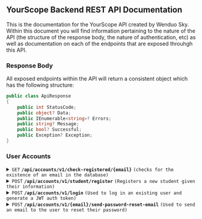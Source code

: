 ## YourScope Backend REST API Documentation
This is the documentation for the YourScope API created by Wenduo Sky. Within this document you will find information pertaining to the nature of the API (the structure of the response body, the nature of authentication, etc) as well as documentation on each of the endpoints that are exposed throuhgh this API.

### Response Body

All exposed endpoints within the API will return a consistent object which has the following structure:

```csharp
public class ApiResponse
{
    public int StatusCode;
    public object? Data;
    public IEnumerable<string>? Errors;
    public string? Message;
    public bool? Successful;
    public Exception? Exception;
}
```

### User Accounts

<details>
 <summary><code>GET</code> <code><b>/api/accounts/v1/check-registered/{email}</b></code> <code>(checks for the existence of an email in the database)</code></summary>

##### Parameters

> | Name      |  Type     | Data Type               | Description                                                           |
> |-----------|-----------|-------------------------|-----------------------------------------------------------------------|
> | email      |  required path parameter | string   | A path parameter representing the email to be searched for.  |

##### Responses

> | Status Code     | content-type                      | Response                                                            |Description|
> |---------------|-----------------------------------|-----------------------------------------------------------------|-----|
> | `200`         | `application/json;charset=UTF-8`        | `false`                                |Response when email has not been registered yet.|
> | `200`         | `application/json;charset=UTF-8`        | `true`                                |Response when email has already been registered.|
> | `404`         | `application/json;charset=UTF-8`                | `None`                            |If the path parameter is not provided.|
</details>

<details>
 <summary><code>POST</code> <code><b>/api/accounts/v1/student/register</b></code> <code>(Registers a new student given their information)</code></summary>

##### Parameters

> | Name      |  Type     | Data Type               | Description                                                           |
> |-----------|-----------|-------------------------|-----------------------------------------------------------------------|
> | email      |  required in request body | string   | The user's email address.  |
> |firstName|required in the request body|string|The user's first name.|
> |middleName|optional in the request body|string|The user's middle name (if any).|
> |lastName|required in the request body|string|The user's last name.|
> |birthday|required in the request body|datetime|A datetime string representing the user's birthdate.|
> |affiliation|required in the request body|string|The user's affiliation (in the case of a student, represents the name of the school the student goes to).|
> |grade|required in the request body|integer between 8 and 13|The student's current grade.|
> |password|required in the request body|string|The user's password.|

##### Sample Request Body

```json
{
  "email": "john.doe@gmail.com",
  "firstName": "John",
  "middleName": "Powell",
  "lastName": "Doe",
  "birthday": "2023-06-28T03:41:44.973Z",
  "affiliation": "Stouffville District Secondary School",
  "grade": 11,
  "password": "bazinga"
}
```

```json
{
  "email": "jane.doe@gmail.com",
  "firstName": "Jane",
  "lastName": "Doe",
  "birthday": "2023-06-28T03:41:44.973Z",
  "affiliation": "Hogwarts School of Witchcraft and Wizardry",
  "grade": 9,
  "password": "AvaDakeDavRa"
}
```

##### Responses

> | Status Code     | content-type                      | Response                                                            |Description|
> |---------------|-----------------------------------|-----------------------------------------------------------------|-----|
> | `200`         | `application/json;charset=UTF-8`        | `true`                                |The registration was successful and encountered no errors.|
> | `400`         | `text/plain;charset=UTF-8`        | `{email} has already been registered!`                                |If the passed in email has already been registered.|
> | `400`         | `application/json;charset=UTF-8`                |             `{"errors": {"$": ["JSON deserialization for type 'yourscope_api.entities.UserRegistrationDto' was missing required properties, including the following: property"]}}`                |If any required parameters are missing.|

##### Sample Response Body
Missing required parameters.
```json
{
  "type": "https://tools.ietf.org/html/rfc7231#section-6.5.1",
  "title": "One or more validation errors occurred.",
  "status": 400,
  "traceId": "00-f253f8dee6ddc5946118c738276965c6-80c2ce8979e338b1-00",
  "errors": {
    "$": [
      "JSON deserialization for type 'yourscope_api.entities.UserRegistrationDto' was missing required properties, including the following: email"
    ],
    "userInfo": [
      "The userInfo field is required."
    ]
  }
}
```
Registration successful.
```json
true
```
</details>

<details>
 <summary><code>POST</code> <code><b>/api/accounts/v1/login</b></code> <code>(Used to log in an existing user and generate a JWT auth token)</code></summary>

##### Parameters

> | Name      |  Type     | Data Type               | Description                                                           |
> |-----------|-----------|-------------------------|-----------------------------------------------------------------------|
> | email      |  required in request body | string   | The user's email address.  |
> |password|required in the request body|string|The user's password.|

##### Sample Request Body

```json
{
  "email": "john.doe@gmail.com",
  "password": "bazinga"
}
```

##### Responses

> | Status Code     | content-type                      | Response                                                            |Description|
> |---------------|-----------------------------------|-----------------------------------------------------------------|-----|
> | `200`         | `text/plain;charset=UTF-8`        | `JWT token`                                |The login was successful and a JWT token is returned which is needed for future authentication.|
> | `401`         | `text/plain;charset=UTF-8`        | `Incorrect email or password.`                                |Either the passed in email or the passed in password was incorrect.|
</details>

<details>
 <summary><code>POST</code> <code><b>/api/accounts/v1/{email}/send-password-reset-email</b></code> <code>(Used to send an email to the user to reset their password)</code></summary>

##### Parameters

> | Name      |  Type     | Data Type               | Description                                                           |
> |-----------|-----------|-------------------------|-----------------------------------------------------------------------|
> | email      |  required path parameter | string   | The user's email address.  |

##### Responses

> | Status Code     | content-type                      | Response                                                            |Description|
> |---------------|-----------------------------------|-----------------------------------------------------------------|-----|
> | `200`         | `application/json;charset=UTF-8`        | `true`                                |The email was sent successfully to the user's email address.|
> | `404`         | `text/plain;charset=UTF-8`        | `Email is not registered.`                                |The provided email address is not registered under any account.|
</details>